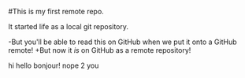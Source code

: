 #This is my first remote repo.
 
 It started life as a local git repository.
 
-But you'll be able to read this on GitHub when we put it onto a GitHub remote!
+But now it *is* on GitHub as a remote repository!


hi hello bonjour! nope 2 you

